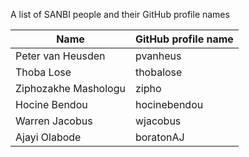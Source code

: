 A list of SANBI people and their GitHub profile names

| Name 	| GitHub profile name 	|
|------	|---------------------	|
| Peter van Heusden     	|  pvanheus                   	|
| Thoba Lose              | thobalose                     |
| Ziphozakhe Mashologu    | zipho                         |
| Hocine Bendou           | hocinebendou                  |
| Warren Jacobus          | wjacobus                      |
| Ajayi Olabode           | boratonAJ                     |
